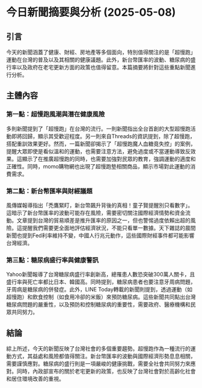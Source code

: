 # 今日新聞摘要與分析 (2025-05-08)

## 引言

今天的新聞涵蓋了健康、財經、房地產等多個面向，特別值得關注的是「超慢跑」運動在台灣的普及以及其相關的健康議題。此外，新台幣匯率的波動、糖尿病的盛行率以及政府在老宅更新方面的政策也值得留意。本篇摘要將針對這些重點新聞進行分析。

## 主體內容

### 第一點：超慢跑風潮與潛在健康風險

多則新聞提到了「超慢跑」在台灣的流行。一則新聞指出全台首創的大型超慢跑活動即將回歸，顯示其受歡迎程度。另一則來自Threads的資訊提到，除了超慢跑，搭配重訓效果更好。然而，一篇新聞卻揭示了「超慢跑魔人血糖竟失控」的案例，提醒大眾即使是看似溫和的運動，也需要注意方法，避免過度或不當運動導致反效果。這顯示了在推廣超慢跑的同時，也需要加強對民眾的教育，強調運動的適度和正確性。同時，momo購物網也出現了超慢跑墊相關商品，顯示市場對此運動的消費需求。

### 第二點：新台幣匯率與財經議題

風傳媒報導指出「禿鷹緊盯，新台幣飆升背後的真相！童子賢提醒別只看數字」。這暗示了新台幣匯率的波動可能存在風險，需要密切關注國際經濟情勢和資金流動。文章提到台灣的貿易順差是推升匯率的原因之一，但也警惕過度依賴出超的風險。這提醒我們需要更全面地評估經濟狀況，不能只看單一數據。天下雜誌的晨間新聞也提到Fed利率維持不變，中國人行兆元動作，這些國際財經事件都可能影響台灣經濟。

### 第三點：糖尿病盛行率與健康警訊

Yahoo新聞報導了台灣糖尿病盛行率創新高，總罹患人數恐突破300萬人關卡，且盛行率與死亡率都比日本、韓國高。同時提到，糖尿病患者也要注意牙周病問題，牙周病是糖尿病的併發症。此外，LINE Today轉載的新聞則提到，透過運動（如超慢跑）和飲食控制（如食用冷卻的米飯）來預防糖尿病。這些新聞共同點出台灣糖尿病問題的嚴重性，以及預防和控制糖尿病的重要性，需要政府、醫療機構和民眾共同努力。

## 結論

綜上所述，今天的新聞反映了台灣社會的多個重要趨勢。超慢跑作為一種流行的運動方式，其益處和風險都值得關注。新台幣匯率的波動與國際經濟形勢息息相關，需要謹慎應對。糖尿病的盛行則是一項嚴峻的健康挑戰，需要全社會共同努力來應對。同時，內政部宣布的關於老宅更新的政策，也反映了台灣社會對於高齡化社會和居住環境改善的重視。
